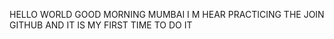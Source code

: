 HELLO WORLD 
GOOD MORNING MUMBAI
I M HEAR PRACTICING THE JOIN GITHUB AND IT IS MY FIRST TIME TO DO IT
